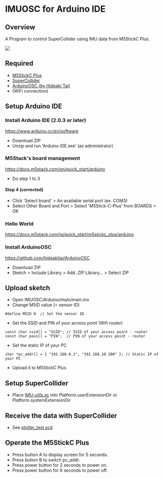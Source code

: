 # IMUOSC for Arduino IDE

## Overview
A Program to control SuperCollider using IMU data from M5StickC Plus.

[![](https://img.youtube.com/vi/TP_IzwO8O2c/0.jpg)](https://www.youtube.com/watch?v=TP_IzwO8O2c)

## Required
- [M5StickC Plus](https://shop.m5stack.com/collections/m5-controllers/products/m5stickc-plus-esp32-pico-mini-iot-development-kit)
- [SuperCollider](https://supercollider.github.io/)
- [ArduinoOSC (by Hideaki Tai)](https://github.com/hideakitai/ArduinoOSC)
- (WiFi connection)

## Setup Arduino IDE

### Install Arduino IDE (2.0.3 or later)
https://www.arduino.cc/en/software
- Download ZIP
- Unzip and run 'Arduino IDE.exe' (as administrator)

### M5Stack's board management
https://docs.m5stack.com/en/quick_start/arduino
- Do step 1 to 3
#### Step 4 (corrected)
- Click 'Select board' > An available serial port (ex. COM3)
- Select Other Board and Port > Select 'M5Stick-C-Plus' from BOARDS > OK

### Hello World
https://docs.m5stack.com/ja/quick_start/m5stickc_plus/arduino

### Install ArduinoOSC
https://github.com/hideakitai/ArduinoOSC
- Download ZIP
- Sketch > Include Library > Add .ZIP Library... > Select ZIP

## Upload sketch
- Open IMUOSC/Arduino/main/main.ino
- Change M5ID value (= sensor ID)
```
#define M5ID 0  // Set the sensor ID
```
- Set the SSID and PIN of your access point (Wifi router)
```
const char ssid[] = "SSID"; // SSID of your access point - router
const char pass[] = "PIN";  // PIN of your access point - router
```
- Set the static IP of your PC
```
char *pc_addr[] = { "192.168.0.1", "192.168.10.100" }; // Static IP of your PC
```
- Upload it to M5StickC Plus

## Setup SuperCollider
- Place [IMU-utils.sc](https://github.com/piperauritum/IMUOSC/blob/main/SuperCollider/IMU-utils.sc) into Platform.userExtensionDir or Platform.systemExtensionDir

## Receive the data with SuperCollider
- See [plotter_test.scd](https://github.com/piperauritum/IMUOSC/blob/main/SuperCollider/plotter_test.scd)

## Operate the M5StickC Plus
- Press button A to display screen for 5 seconds.
- Press button B to switch pc_addr.
- Press power button for 2 seconds to power on.
- Press power button for 6 seconds to power off.